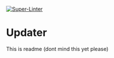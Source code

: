 [![Super-Linter](https://github.com/RandompelaajaMr/Updater/actions/workflows/super-linter.yml/badge.svg)](https://github.com/marketplace/actions/super-linter)

# Updater

This is readme (dont mind this yet please)
